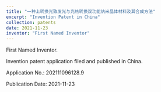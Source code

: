```yaml
---
title: "一种上转换光致发光与光热转换双功能纳米晶体材料及其合成方法"
excerpt: "Invention Patent in China"
collection: patents
date: 2021-11-23
inventor: "First Named Inventor"
---
```


First Named Inventor.

Invention patent application filed and published in China.

Application No.: 202111096128.9

Publication Date: 2021-11-23